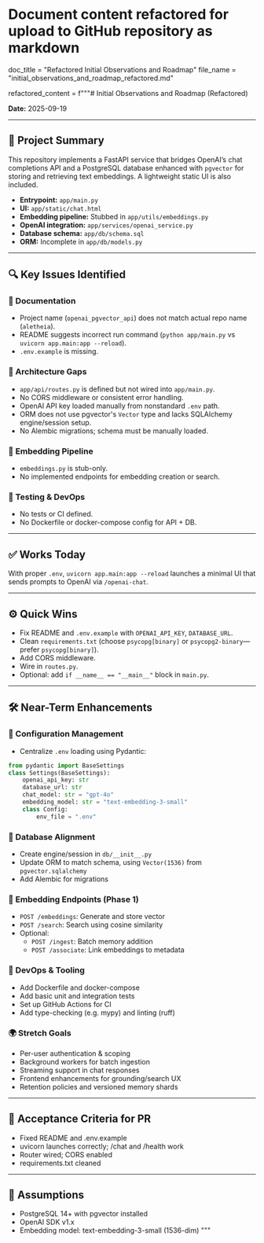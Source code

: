 
# Document content refactored for upload to GitHub repository as markdown
doc_title = "Refactored Initial Observations and Roadmap"
file_name = "initial_observations_and_roadmap_refactored.md"

refactored_content = f"""# Initial Observations and Roadmap (Refactored)

**Date:** 2025-09-19

---

## 🧭 Project Summary

This repository implements a FastAPI service that bridges OpenAI’s chat completions API and a PostgreSQL database enhanced with `pgvector` for storing and retrieving text embeddings. A lightweight static UI is also included.

- **Entrypoint:** `app/main.py`
- **UI:** `app/static/chat.html`
- **Embedding pipeline:** Stubbed in `app/utils/embeddings.py`
- **OpenAI integration:** `app/services/openai_service.py`
- **Database schema:** `app/db/schema.sql`
- **ORM:** Incomplete in `app/db/models.py`

---

## 🔍 Key Issues Identified

### 📘 Documentation
- Project name (`openai_pgvector_api`) does not match actual repo name (`aletheia`).
- README suggests incorrect run command (`python app/main.py` vs `uvicorn app.main:app --reload`).
- `.env.example` is missing.

### 🧱 Architecture Gaps
- `app/api/routes.py` is defined but not wired into `app/main.py`.
- No CORS middleware or consistent error handling.
- OpenAI API key loaded manually from nonstandard `.env` path.
- ORM does not use pgvector's `Vector` type and lacks SQLAlchemy engine/session setup.
- No Alembic migrations; schema must be manually loaded.

### 🧠 Embedding Pipeline
- `embeddings.py` is stub-only.
- No implemented endpoints for embedding creation or search.

### 🧪 Testing & DevOps
- No tests or CI defined.
- No Dockerfile or docker-compose config for API + DB.

---

## ✅ Works Today

With proper `.env`, `uvicorn app.main:app --reload` launches a minimal UI that sends prompts to OpenAI via `/openai-chat`.

---

## ⚙️ Quick Wins

- Fix README and `.env.example` with `OPENAI_API_KEY`, `DATABASE_URL`.
- Clean `requirements.txt` (choose `psycopg[binary]` or `psycopg2-binary`—prefer `psycopg[binary]`).
- Add CORS middleware.
- Wire in `routes.py`.
- Optional: add `if __name__ == "__main__"` block in `main.py`.

---

## 🛠️ Near-Term Enhancements

### 🔧 Configuration Management
- Centralize `.env` loading using Pydantic:

```python
from pydantic import BaseSettings
class Settings(BaseSettings):
    openai_api_key: str
    database_url: str
    chat_model: str = "gpt-4o"
    embedding_model: str = "text-embedding-3-small"
    class Config:
        env_file = ".env"
```

### 🧮 Database Alignment
- Create engine/session in `db/__init__.py`
- Update ORM to match schema, using `Vector(1536)` from `pgvector.sqlalchemy`
- Add Alembic for migrations

### 🚀 Embedding Endpoints (Phase 1)
- `POST /embeddings`: Generate and store vector
- `POST /search`: Search using cosine similarity
- Optional:
  - `POST /ingest`: Batch memory addition
  - `POST /associate`: Link embeddings to metadata

### 🧰 DevOps & Tooling
- Add Dockerfile and docker-compose
- Add basic unit and integration tests
- Set up GitHub Actions for CI
- Add type-checking (e.g. mypy) and linting (ruff)

### 🌍 Stretch Goals
- Per-user authentication & scoping
- Background workers for batch ingestion
- Streaming support in chat responses
- Frontend enhancements for grounding/search UX
- Retention policies and versioned memory shards

---

## 🧪 Acceptance Criteria for PR
- Fixed README and .env.example
- uvicorn launches correctly; /chat and /health work
- Router wired; CORS enabled
- requirements.txt cleaned

---

## 📌 Assumptions
- PostgreSQL 14+ with pgvector installed
- OpenAI SDK v1.x
- Embedding model: text-embedding-3-small (1536-dim)
"""